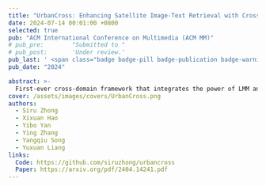 ```yaml
---
title: "UrbanCross: Enhancing Satellite Image-Text Retrieval with Cross-Domain Adaptation"
date: 2024-07-14 00:01:00 +0800
selected: true
pub: "ACM International Conference on Multimedia (ACM MM)"
# pub_pre:        "Submitted to "
# pub_post:       'Under review.'
pub_last: ' <span class="badge badge-pill badge-publication badge-warning">Poster</span>'
pub_date: "2024"

abstract: >-
  First-ever cross-domain framework that integrates the power of LMM and SAM into satellite image-text retrieval.
cover: /assets/images/covers/UrbanCross.png
authors:
  - Siru Zhong
  - Xixuan Hao
  - Yibo Yan
  - Ying Zhang
  - Yangqiu Song
  - Yuxuan Liang
links:
  Code: https://github.com/siruzhong/urbancross
  Paper: https://arxiv.org/pdf/2404.14241.pdf
---
```

